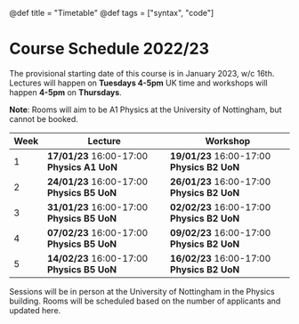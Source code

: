 @def title = "Timetable"
@def tags = ["syntax", "code"]

# Course Schedule 2022/23

The provisional starting date of this course is in January 2023, w/c 16th. Lectures will happen on **Tuesdays 4-5pm** UK time and workshops will happen **4-5pm** on **Thursdays**.

**Note**: Rooms will aim to be A1 Physics at the University of Nottingham, but cannot be booked.

| Week | Lecture                                     | Workshop                                    |
|------|---------------------------------------------|---------------------------------------------|
| 1    | **17/01/23** 16:00-17:00 **Physics A1 UoN** | **19/01/23** 16:00-17:00 **Physics B2 UoN** |
| 2    | **24/01/23** 16:00-17:00 **Physics B5 UoN** | **26/01/23** 16:00-17:00 **Physics B2 UoN** |
| 3    | **31/01/23** 16:00-17:00 **Physics B5 UoN** | **02/02/23** 16:00-17:00 **Physics B2 UoN** |
| 4    | **07/02/23** 16:00-17:00 **Physics B5 UoN** | **09/02/23** 16:00-17:00 **Physics B2 UoN** |
| 5    | **14/02/23** 16:00-17:00 **Physics B5 UoN** | **16/02/23** 16:00-17:00 **Physics B2 UoN** |

Sessions will be in person at the University of Nottingham in the Physics building. Rooms will be scheduled based on the number of applicants and updated here.